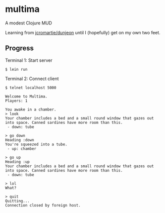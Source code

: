 multima
=======

A modest Clojure MUD

Learning from [jcromartie/dunjeon](https://github.com/jcromartie/dunjeon) until I (hopefully) get on my own two feet.

## Progress

Terminal 1: Start server

    $ lein run 
    
Terminal 2: Connect client

    $ telnet localhost 5000

    Welcome to Multima.
    Players: 1

    You awake in a chamber.
    > look
    Your chamber includes a bed and a small round window that gazes out into space. Canned sardines have more room than this.
     - down: tube

    > go down
    Heading :down
    You're squeezed into a tube.
     - up: chamber

    > go up
    Heading :up
    Your chamber includes a bed and a small round window that gazes out into space. Canned sardines have more room than this.
     - down: tube

    > lol
    What?

    > quit
    Quitting...
    Connection closed by foreign host.
